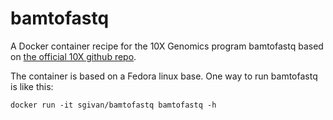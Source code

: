# bamtofastq

A Docker container recipe for the 10X Genomics program bamtofastq based on [the official 10X github repo](https://github.com/10XGenomics/bamtofastq).

The container is based on a Fedora linux base. One way to run bamtofastq is like this:

`docker run -it sgivan/bamtofastq bamtofastq -h`

